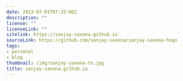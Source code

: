 ```yaml
---
date: 2013-07-01T07:32:00Z
description: ""
license: ""
licenseLink: ""
sitelink: https://sanjay-saxena.github.io
sourceLink: https://github.com/sanjay-saxena/sanjay-saxena-hugo
tags:
- personal
- blog
thumbnail: /img/sanjay-saxena-tn.jpg
title: sanjay-saxena.github.io
---
```


